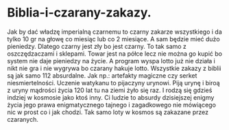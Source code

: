 # Biblia-i-czarany-zakazy.
Jak by dać władzę imperialną czarnemu to czarny zakarze wszystkiego i da tylko 10 gr na głowę co miesiąc lub co 2 miesiące. A sam będzie mieć dużo pieniedzy. Dlatego czarny jest zły bo jest czarny. To tak samo z oszczędzaczami i sklepami. Towar jest na półce lecz nie można go kupić bo system nie daje pieniedzy na życie. A program wyspa lotto już nie działa i nikt nie gra i nie wygrywa bo czarany hakuje lotto. Wszystkie zakazy z biblii są jak samo 112 absurdalne.  Jak np.: artefakty magiczne czy serket niesmiertelności. Uczenie watykanu to pijaczyny urynowi. Piją urynę i biroą z uryny mądrości życia 120 lat tu na ziemi żyło się raz. I rodzą się gdzieś indziej w kosmosie jako ktoś inny. Ci ludzie to absurdy dzisiejszej enigmy życia jego prawa enigmatycznego tajnego i zagadkowego nie mówiącego nic w prost co i jak chodzi. Tak samo loty w kosmos są zakazane przez czaranych.    
